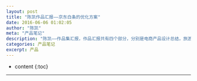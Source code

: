 ```yaml
---
layout: post
title: "陈凯作品汇报——京东白条的优化方案"
date: 2016-06-06 01:02:05
author: "陈凯"
meta: "产品笔记"
description: "陈凯——作品集汇报，作品汇报共有四个部分，分别是电商产品设计总结，旅游产品设计总结，共享经济产品探索，实习产品产出。目前所有的作品正在认真总结，第一部分，已经完成；后面的三部分汇报，正在加紧制作。"
categories: 产品笔记
excerpt: 产品
---
```


* content
{:toc}

----